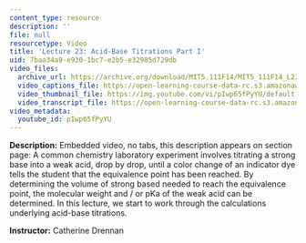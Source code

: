 ```yaml
---
content_type: resource
description: ''
file: null
resourcetype: Video
title: 'Lecture 23: Acid-Base Titrations Part I'
uid: 7baa34a9-e930-1bc7-e2b5-e32985d729db
video_files:
  archive_url: https://archive.org/download/MIT5.111F14/MIT5_111F14_L23_300k.mp4
  video_captions_file: https://open-learning-course-data-rc.s3.amazonaws.com/5-111sc-principles-of-chemical-science-fall-2014/1ea6eff1c4ca55a1984c7f2d8bbd0b8e_pIwp65fPyYU.vtt
  video_thumbnail_file: https://img.youtube.com/vi/pIwp65fPyYU/default.jpg
  video_transcript_file: https://open-learning-course-data-rc.s3.amazonaws.com/5-111sc-principles-of-chemical-science-fall-2014/1363a0b8be73502c04b4b9f2cd8ade88_pIwp65fPyYU.pdf
video_metadata:
  youtube_id: pIwp65fPyYU
---
```


**Description:** Embedded video, no tabs, this description appears on section page: A common chemistry laboratory experiment involves titrating a strong base into a weak acid, drop by drop, until a color change of an indicator dye tells the student that the equivalence point has been reached. By determining the volume of strong based needed to reach the equivalence point, the molecular weight and / or pKa of the weak acid can be determined. In this lecture, we start to work through the calculations underlying acid-base titrations.

**Instructor:** Catherine Drennan